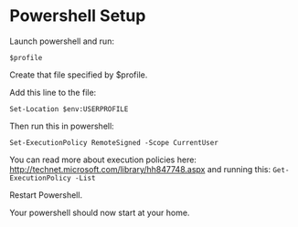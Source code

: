 Powershell Setup
================

Launch powershell and run:

```
$profile
```

Create that file specified by $profile.

Add this line to the file:

```
Set-Location $env:USERPROFILE
```

Then run this in powershell:

```
Set-ExecutionPolicy RemoteSigned -Scope CurrentUser
```

You can read more about execution policies here: http://technet.microsoft.com/library/hh847748.aspx and running this: `Get-ExecutionPolicy -List`

Restart Powershell.

Your powershell should now start at your home.